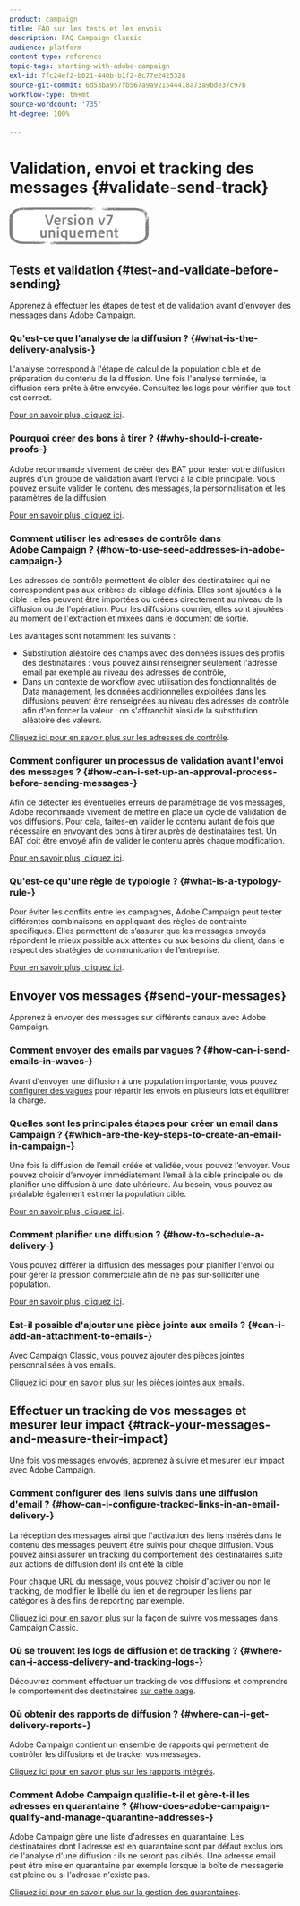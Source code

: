 ```yaml
---
product: campaign
title: FAQ sur les tests et les envois
description: FAQ Campaign Classic
audience: platform
content-type: reference
topic-tags: starting-with-adobe-campaign
exl-id: 7fc24ef2-b021-440b-b1f2-8c77e2425328
source-git-commit: 6d53ba957fb567a9a921544418a73a9bde37c97b
workflow-type: tm+mt
source-wordcount: '735'
ht-degree: 100%

---
```


# Validation, envoi et tracking des messages {#validate-send-track}

![](../../assets/v7-only.svg)

## Tests et validation {#test-and-validate-before-sending}

Apprenez à effectuer les étapes de test et de validation avant d&#39;envoyer des messages dans Adobe Campaign.

### Qu&#39;est-ce que l&#39;analyse de la diffusion ? {#what-is-the-delivery-analysis-}

L&#39;analyse correspond à l&#39;étape de calcul de la population cible et de préparation du contenu de la diffusion. Une fois l&#39;analyse terminée, la diffusion sera prête à être envoyée. Consultez les logs pour vérifier que tout est correct.

[Pour en savoir plus, cliquez ici](../../delivery/using/steps-validating-the-delivery.md).

### Pourquoi créer des bons à tirer ? {#why-should-i-create-proofs-}

Adobe recommande vivement de créer des BAT pour tester votre diffusion auprès d’un groupe de validation avant l’envoi à la cible principale. Vous pouvez ensuite valider le contenu des messages, la personnalisation et les paramètres de la diffusion.

[Pour en savoir plus, cliquez ici](../../delivery/using/steps-validating-the-delivery.md#sending-a-proof).

### Comment utiliser les adresses de contrôle dans Adobe Campaign ? {#how-to-use-seed-addresses-in-adobe-campaign-}

Les adresses de contrôle permettent de cibler des destinataires qui ne correspondent pas aux critères de ciblage définis. Elles sont ajoutées à la cible : elles peuvent être importées ou créées directement au niveau de la diffusion ou de l&#39;opération. Pour les diffusions courrier, elles sont ajoutées au moment de l&#39;extraction et mixées dans le document de sortie.

Les avantages sont notamment les suivants :

* Substitution aléatoire des champs avec des données issues des profils des destinataires : vous pouvez ainsi renseigner seulement l&#39;adresse email par exemple au niveau des adresses de contrôle,
* Dans un contexte de workflow avec utilisation des fonctionnalités de Data management, les données additionnelles exploitées dans les diffusions peuvent être renseignées au niveau des adresses de contrôle afin d&#39;en forcer la valeur : on s&#39;affranchit ainsi de la substitution aléatoire des valeurs.

[Cliquez ici pour en savoir plus sur les adresses de contrôle](../../delivery/using/about-seed-addresses.md).

### Comment configurer un processus de validation avant l&#39;envoi des messages ? {#how-can-i-set-up-an-approval-process-before-sending-messages-}

Afin de détecter les éventuelles erreurs de paramétrage de vos messages, Adobe recommande vivement de mettre en place un cycle de validation de vos diffusions. Pour cela, faites-en valider le contenu autant de fois que nécessaire en envoyant des bons à tirer auprès de destinataires test. Un BAT doit être envoyé afin de valider le contenu après chaque modification.

[Pour en savoir plus, cliquez ici](../../delivery/using/steps-validating-the-delivery.md#sending-a-proof).

### Qu&#39;est-ce qu&#39;une règle de typologie ? {#what-is-a-typology-rule-}

Pour éviter les conflits entre les campagnes, Adobe Campaign peut tester différentes combinaisons en appliquant des règles de contrainte spécifiques. Elles permettent de s’assurer que les messages envoyés répondent le mieux possible aux attentes ou aux besoins du client, dans le respect des stratégies de communication de l’entreprise.

[Pour en savoir plus, cliquez ici](../../campaign-opt/using/about-campaign-typologies.md).

## Envoyer vos messages {#send-your-messages}

Apprenez à envoyer des messages sur différents canaux avec Adobe Campaign.

### Comment envoyer des emails par vagues ? {#how-can-i-send-emails-in-waves-}

Avant d&#39;envoyer une diffusion à une population importante, vous pouvez [configurer des vagues](../../delivery/using/steps-sending-the-delivery.md#sending-using-multiple-waves) pour répartir les envois en plusieurs lots et équilibrer la charge.

### Quelles sont les principales étapes pour créer un email dans Campaign ? {#which-are-the-key-steps-to-create-an-email-in-campaign-}

Une fois la diffusion de l’email créée et validée, vous pouvez l’envoyer. Vous pouvez choisir d’envoyer immédiatement l’email à la cible principale ou de planifier une diffusion à une date ultérieure. Au besoin, vous pouvez au préalable également estimer la population cible.

[Pour en savoir plus, cliquez ici](../../delivery/using/steps-validating-the-delivery.md#sending-a-proof).

### Comment planifier une diffusion ? {#how-to-schedule-a-delivery-}

Vous pouvez différer la diffusion des messages pour planifier l&#39;envoi ou pour gérer la pression commerciale afin de ne pas sur-solliciter une population.

[Pour en savoir plus, cliquez ici](../../delivery/using/steps-sending-the-delivery.md#scheduling-the-delivery-sending).

### Est-il possible d&#39;ajouter une pièce jointe aux emails ? {#can-i-add-an-attachment-to-emails-}

Avec Campaign Classic, vous pouvez ajouter des pièces jointes personnalisées à vos emails.

[Cliquez ici pour en savoir plus sur les pièces jointes aux emails](../../delivery/using/attaching-files.md).

## Effectuer un tracking de vos messages et mesurer leur impact {#track-your-messages-and-measure-their-impact}

Une fois vos messages envoyés, apprenez à suivre et mesurer leur impact avec Adobe Campaign.

### Comment configurer des liens suivis dans une diffusion d&#39;email ? {#how-can-i-configure-tracked-links-in-an-email-delivery-}

La réception des messages ainsi que l&#39;activation des liens insérés dans le contenu des messages peuvent être suivis pour chaque diffusion. Vous pouvez ainsi assurer un tracking du comportement des destinataires suite aux actions de diffusion dont ils ont été la cible.

Pour chaque URL du message, vous pouvez choisir d&#39;activer ou non le tracking, de modifier le libellé du lien et de regrouper les liens par catégories à des fins de reporting par exemple.

[Cliquez ici pour en savoir plus](../../delivery/using/about-message-tracking.md) sur la façon de suivre vos messages dans Campaign Classic.

### Où se trouvent les logs de diffusion et de tracking ? {#where-can-i-access-delivery-and-tracking-logs-}

Découvrez comment effectuer un tracking de vos diffusions et comprendre le comportement des destinataires [sur cette page](../../delivery/using/delivery-dashboard.md).

### Où obtenir des rapports de diffusion ? {#where-can-i-get-delivery-reports-}

Adobe Campaign contient un ensemble de rapports qui permettent de contrôler les diffusions et de tracker vos messages.

[Cliquez ici pour en savoir plus sur les rapports intégrés](../../reporting/using/delivery-reports.md).

### Comment Adobe Campaign qualifie-t-il et gère-t-il les adresses en quarantaine ? {#how-does-adobe-campaign-qualify-and-manage-quarantine-addresses-}

Adobe Campaign gère une liste d&#39;adresses en quarantaine. Les destinataires dont l&#39;adresse est en quarantaine sont par défaut exclus lors de l&#39;analyse d&#39;une diffusion : ils ne seront pas ciblés. Une adresse email peut être mise en quarantaine par exemple lorsque la boîte de messagerie est pleine ou si l&#39;adresse n&#39;existe pas.

[Cliquez ici pour en savoir plus sur la gestion des quarantaines](../../delivery/using/understanding-quarantine-management.md).
